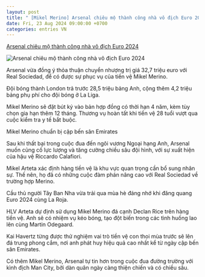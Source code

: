 ```yaml
---
layout: post
title: " [Mikel Merino] Arsenal chiêu mộ thành công nhà vô địch Euro 2024"
date: Fri, 23 Aug 2024 09:00:00 +0700
categories: entries VN
---
```

[Arsenal chiêu mộ thành công nhà vô địch Euro 2024](https://vietnamnet.vn/arsenal-chieu-mo-thanh-cong-nha-vo-dich-euro-2024-2314725.html)

![Arsenal chiêu mộ thành công nhà vô địch Euro 2024](https://static-images.vnncdn.net/vps_images_publish/000001/000003/2024/8/23/arsenal-chieu-mo-thanh-cong-nha-vo-dich-euro-2024-72.jpg?width=0&s=etX6IurUdy5U78fa3Q_lgA)

Arsenal vừa đồng ý thỏa thuận chuyển nhượng trị giá 32,7 triệu euro với Real Sociedad, để có được sự phục vụ của tiền vệ Mikel Merino.

Đội bóng thành London trả trước 28,5 triệu bảng Anh, cộng thêm 4,2 triệu bảng phụ phí cho đội bóng ở La Liga.

Mikel Merino sẽ đặt bút ký vào bản hợp đồng có thời hạn 4 năm, kèm tùy chọn gia hạn thêm 12 tháng. Thương vụ hoàn tất khi tiền vệ 28 tuổi vượt qua cuộc kiểm tra y tế bắt buộc.

Mikel Merino chuẩn bị cập bến sân Emirates

Sau khi thất bại trong cuộc đua đến ngôi vương Ngoại hạng Anh, Arsenal muốn củng cố lực lượng và tăng cường chiều sâu đội hình, với sự xuất hiện của hậu vệ Riccardo Calafiori.

Mikel Arteta xác định hàng tiền vệ là khu vực quan trọng cần bổ sung nhân sự. Thế nên, họ đã có những cuộc đàm phán nâng cao với Real Sociedad về trường hợp Merino.

Cầu thủ người Tây Ban Nha vừa trải qua mùa hè đáng nhớ khi đăng quang Euro 2024 cùng La Roja.

HLV Arteta dự định sử dụng Mikel Merino đá cạnh Declan Rice trên hàng tiền vệ. Anh sẽ có nhiệm vụ kéo bóng, tạo đột biến trong các tình huống lao lên cùng Martin Odegaard.

Kai Havertz từng được thử nghiệm vai trò tiền vệ con thoi mùa trước sẽ lên đá trung phong cắm, nơi anh phát huy hiệu quả cao nhất kể từ ngày cập bến sân Emirates.

Có thêm Mikel Merino, Arsenal tự tin hơn trong cuộc đua đường trường với kình địch Man City, bởi dàn quân ngày càng thiện chiến và có chiều sâu.

